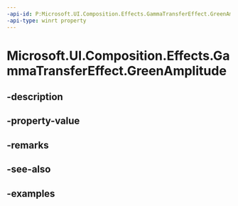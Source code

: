 ```yaml
---
-api-id: P:Microsoft.UI.Composition.Effects.GammaTransferEffect.GreenAmplitude
-api-type: winrt property
---
```


# Microsoft.UI.Composition.Effects.GammaTransferEffect.GreenAmplitude

<!--
public float GreenAmplitude { get; set; }
-->


## -description

## -property-value

## -remarks

## -see-also

## -examples


